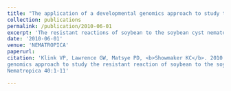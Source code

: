```yaml
---
title: "The application of a developmental genomics approach to study the resistant reaction of soybean to the soybean cyst nematode"
collection: publications
permalink: /publication/2010-06-01
excerpt: 'The resistant reactions of soybean to the soybean cyst nematode.'
date: '2010-06-01'
venue: 'NEMATROPICA'
paperurl: 
citation: 'Klink VP, Lawrence GW, Matsye PD, <b>Showmaker KC</b>. 2010 The application of a developmental
genomics approach to study the resistant reaction of soybean to the soybean cyst nematode.
Nematropica 40:1-11'

---
```



